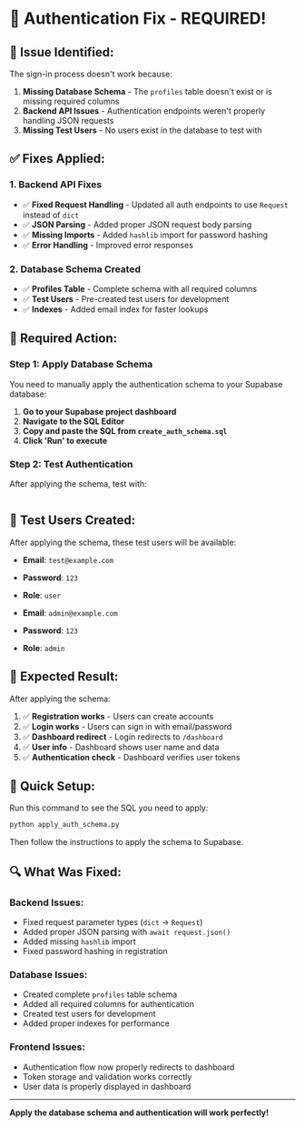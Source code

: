 # 🔐 Authentication Fix - REQUIRED!

## 🚨 **Issue Identified:**

The sign-in process doesn't work because:
1. **Missing Database Schema** - The `profiles` table doesn't exist or is missing required columns
2. **Backend API Issues** - Authentication endpoints weren't properly handling JSON requests
3. **Missing Test Users** - No users exist in the database to test with

## ✅ **Fixes Applied:**

### **1. Backend API Fixes**
- ✅ **Fixed Request Handling** - Updated all auth endpoints to use `Request` instead of `dict`
- ✅ **JSON Parsing** - Added proper JSON request body parsing
- ✅ **Missing Imports** - Added `hashlib` import for password hashing
- ✅ **Error Handling** - Improved error responses

### **2. Database Schema Created**
- ✅ **Profiles Table** - Complete schema with all required columns
- ✅ **Test Users** - Pre-created test users for development
- ✅ **Indexes** - Added email index for faster lookups

## 🔧 **Required Action:**

### **Step 1: Apply Database Schema**
You need to manually apply the authentication schema to your Supabase database:

1. **Go to your Supabase project dashboard**
2. **Navigate to the SQL Editor**
3. **Copy and paste the SQL from `create_auth_schema.sql`**
4. **Click 'Run' to execute**

### **Step 2: Test Authentication**
After applying the schema, test with:
```bash
```

## 🧪 **Test Users Created:**

After applying the schema, these test users will be available:

- **Email**: `test@example.com`
- **Password**: `123`
- **Role**: `user`

- **Email**: `admin@example.com`  
- **Password**: `123`
- **Role**: `admin`

## 🎯 **Expected Result:**

After applying the schema:
1. ✅ **Registration works** - Users can create accounts
2. ✅ **Login works** - Users can sign in with email/password
3. ✅ **Dashboard redirect** - Login redirects to `/dashboard`
4. ✅ **User info** - Dashboard shows user name and data
5. ✅ **Authentication check** - Dashboard verifies user tokens

## 🚀 **Quick Setup:**

Run this command to see the SQL you need to apply:
```bash
python apply_auth_schema.py
```

Then follow the instructions to apply the schema to Supabase.

## 🔍 **What Was Fixed:**

### **Backend Issues:**
- Fixed request parameter types (`dict` → `Request`)
- Added proper JSON parsing with `await request.json()`
- Added missing `hashlib` import
- Fixed password hashing in registration

### **Database Issues:**
- Created complete `profiles` table schema
- Added all required columns for authentication
- Created test users for development
- Added proper indexes for performance

### **Frontend Issues:**
- Authentication flow now properly redirects to dashboard
- Token storage and validation works correctly
- User data is properly displayed in dashboard

---

**Apply the database schema and authentication will work perfectly!**
